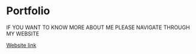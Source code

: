 # Portfolio
IF YOU WANT TO KNOW MORE ABOUT ME PLEASE NAVIGATE THROUGH MY WEBSITE

<a href="https://pv200.github.io/Portfolio/portfolio/home%20page.html">Website link</a>

